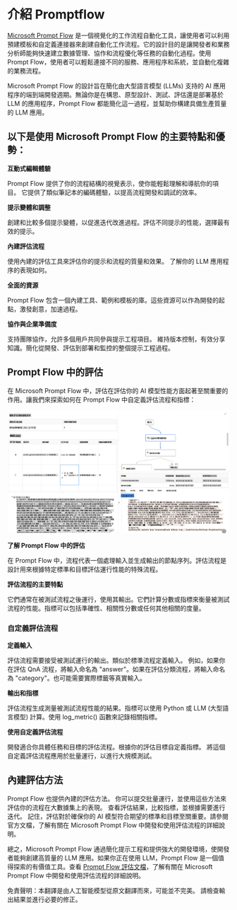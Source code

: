 # **介紹 Promptflow**

[Microsoft Prompt Flow](https://microsoft.github.io/promptflow/index.html?WT.mc_id=aiml-138114-kinfeylo) 是一個視覺化的工作流程自動化工具，讓使用者可以利用預建模板和自定義連接器來創建自動化工作流程。它的設計目的是讓開發者和業務分析師能夠快速建立數據管理、協作和流程優化等任務的自動化過程。使用 Prompt Flow，使用者可以輕鬆連接不同的服務、應用程序和系統，並自動化複雜的業務流程。

Microsoft Prompt Flow 的設計旨在簡化由大型語言模型 (LLMs) 支持的 AI 應用程序的端到端開發週期。無論你是在構思、原型設計、測試、評估還是部署基於 LLM 的應用程序，Prompt Flow 都能簡化這一過程，並幫助你構建具備生產質量的 LLM 應用。

## 以下是使用 Microsoft Prompt Flow 的主要特點和優勢：

**互動式編輯體驗**

Prompt Flow 提供了你的流程結構的視覺表示，使你能輕鬆理解和導航你的項目。
它提供了類似筆記本的編碼體驗，以提高流程開發和調試的效率。

**提示變體和調整**

創建和比較多個提示變體，以促進迭代改進過程。評估不同提示的性能，選擇最有效的提示。

**內建評估流程**

使用內建的評估工具來評估你的提示和流程的質量和效果。
了解你的 LLM 應用程序的表現如何。

**全面的資源**

Prompt Flow 包含一個內建工具、範例和模板的庫。這些資源可以作為開發的起點，激發創意，加速過程。

**協作與企業準備度**

支持團隊協作，允許多個用戶共同參與提示工程項目。
維持版本控制，有效分享知識。簡化從開發、評估到部署和監控的整個提示工程過程。

## Prompt Flow 中的評估

在 Microsoft Prompt Flow 中，評估在評估你的 AI 模型性能方面起著至關重要的作用。讓我們來探索如何在 Prompt Flow 中自定義評估流程和指標：

![PFVizualise](../../../../translated_images/pfvisualize.e96398930e67b609687d11081caa625eb4313ff62e91998913a9df3cee641688.tw.png)

**了解 Prompt Flow 中的評估**

在 Prompt Flow 中，流程代表一個處理輸入並生成輸出的節點序列。評估流程是設計用來根據特定標準和目標評估運行性能的特殊流程。

**評估流程的主要特點**

它們通常在被測試流程之後運行，使用其輸出。它們計算分數或指標來衡量被測試流程的性能。指標可以包括準確性、相關性分數或任何其他相關的度量。

### 自定義評估流程

**定義輸入**

評估流程需要接受被測試運行的輸出。類似於標準流程定義輸入。
例如，如果你在評估 QnA 流程，將輸入命名為 "answer"。如果在評估分類流程，將輸入命名為 "category"。也可能需要實際標籤等真實輸入。

**輸出和指標**

評估流程生成測量被測試流程性能的結果。指標可以使用 Python 或 LLM (大型語言模型) 計算。使用 log_metric() 函數來記錄相關指標。

**使用自定義評估流程**

開發適合你具體任務和目標的評估流程。根據你的評估目標自定義指標。
將這個自定義評估流程應用於批量運行，以進行大規模測試。

## 內建評估方法

Prompt Flow 也提供內建的評估方法。
你可以提交批量運行，並使用這些方法來評估你的流程在大數據集上的表現。
查看評估結果，比較指標，並根據需要進行迭代。
記住，評估對於確保你的 AI 模型符合期望的標準和目標至關重要。請參閱官方文檔，了解有關在 Microsoft Prompt Flow 中開發和使用評估流程的詳細說明。

總之，Microsoft Prompt Flow 通過簡化提示工程和提供強大的開發環境，使開發者能夠創建高質量的 LLM 應用。如果你正在使用 LLM，Prompt Flow 是一個值得探索的有價值工具。查看 [Prompt Flow 評估文檔](https://learn.microsoft.com/azure/machine-learning/prompt-flow/how-to-develop-an-evaluation-flow?view=azureml-api-2?WT.mc_id=aiml-138114-kinfeylo)，了解有關在 Microsoft Prompt Flow 中開發和使用評估流程的詳細說明。

免責聲明：本翻譯是由人工智能模型從原文翻譯而來，可能並不完美。
請檢查輸出結果並進行必要的修正。